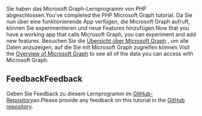 <!-- markdownlint-disable MD002 MD041 -->

<span data-ttu-id="08479-101">Sie haben das Microsoft Graph-Lernprogramm von PHP abgeschlossen.</span><span class="sxs-lookup"><span data-stu-id="08479-101">You've completed the PHP Microsoft Graph tutorial.</span></span> <span data-ttu-id="08479-102">Da Sie nun über eine funktionierende App verfügen, die Microsoft Graph aufruft, können Sie experimentieren und neue Features hinzufügen.</span><span class="sxs-lookup"><span data-stu-id="08479-102">Now that you have a working app that calls Microsoft Graph, you can experiment and add new features.</span></span> <span data-ttu-id="08479-103">Besuchen Sie die [Übersicht über Microsoft Graph](/graph/overview) , um alle Daten anzuzeigen, auf die Sie mit Microsoft Graph zugreifen können.</span><span class="sxs-lookup"><span data-stu-id="08479-103">Visit the [Overview of Microsoft Graph](/graph/overview) to see all of the data you can access with Microsoft Graph.</span></span>

## <a name="feedback"></a><span data-ttu-id="08479-104">Feedback</span><span class="sxs-lookup"><span data-stu-id="08479-104">Feedback</span></span>

<span data-ttu-id="08479-105">Geben Sie Feedback zu diesem Lernprogramm im [GitHub-Repository](https://github.com/microsoftgraph/msgraph-training-phpapp)an.</span><span class="sxs-lookup"><span data-stu-id="08479-105">Please provide any feedback on this tutorial in the [GitHub repository](https://github.com/microsoftgraph/msgraph-training-phpapp).</span></span>
